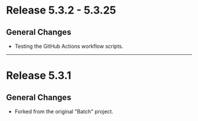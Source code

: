 # Release 5.3.2 - 5.3.25

## General Changes

- Testing the GitHub Actions workflow scripts.

______________________________________________________________________

# Release 5.3.1

## General Changes

- Forked from the original "Batch" project.
